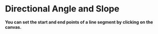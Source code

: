 # Directional Angle and Slope

**You can set the start and end points of a line segment by
clicking on the canvas.**
